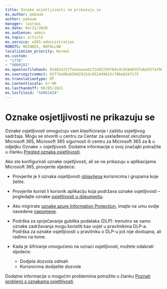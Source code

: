 ```yaml
---
title: Oznake osjetljivosti ne prikazuju se
ms.author: pebaum
author: pebaum
manager: laurawi
ms.date: 04/21/2020
ms.audience: admin
ms.topic: article
ms.service: o365-administration
ROBOTS: NOINDEX, NOFOLLOW
localization_priority: Normal
ms.custom:
- "1778"
- "9000181"
ms.openlocfilehash: 824824257fee4aaaab1f2dd32597b4cdc858d035fabd357af90cf054dd35c9c4
ms.sourcegitcommit: b5f7da89a650d2915dc652449623c78be6247175
ms.translationtype: MT
ms.contentlocale: hr-HR
ms.lasthandoff: 08/05/2021
ms.locfileid: "54061424"
---
```

# <a name="sensitivity-labels-not-appearing"></a>Oznake osjetljivosti ne prikazuju se

Oznake osjetljivosti omogućuju vam klasificiranje i zaštitu osjetljivog sadržaja. Mogu se stvoriti u centru za Centar za usklađenost okruženja Microsoft 365, Microsoft 365 sigurnosti ili centru za Microsoft 365 za & u odjeljku Oznake > osjetljivosti. Dodatne informacije o ovoj značajki potražite u članku [Pregled oznaka osjetljivosti](https://docs.microsoft.com/microsoft-365/compliance/sensitivity-labels).

Ako ste konfigurirali oznake osjetljivosti, ali se ne prikazuju u aplikacijama Microsoft 365, provjerite sljedeće:

- Provjerite je li oznaka osjetljivosti [objavljena](https://docs.microsoft.com/microsoft-365/compliance/sensitivity-labels#what-label-policies-can-do) korisnicima i grupama koje želite.

- Provjerite koristi li korisnik aplikaciju koja podržava oznake osjetljivosti – pogledajte oznake [osjetljivosti u dokumentu](https://support.office.com/article/apply-sensitivity-labels-to-your-documents-and-email-within-office-2f96e7cd-d5a4-403b-8bd7-4cc636bae0f9?#bkmk_whereavailable).

- Ako migrirate [oznake azure Information Protection](https://docs.microsoft.com/azure/information-protection/configure-policy-migrate-labels), imajte na umu ovdje navedene [napomene](https://docs.microsoft.com/azure/information-protection/configure-policy-migrate-labels#considerations-for-unified-labels).

- Podrška za sprječavanje gubitka podataka (DLP): trenutno se samo oznake zadržavanja mogu koristiti kao uvjet u pravilnikima DLP-a.  Podrška za oznake osjetljivosti u pravilniku o DLP-u još nije dostupna, ali radimo na tome.

- Kada je šifriranje omogućeno na oznaci osjetljivosti, možete odabrati sljedeće:
    - Dodjela dozvola odmah
    - Korisnicima dodijelite dozvole


Dodatne informacije o mogućim problemima potražite u članku [Poznati problemi s oznakama osjetljivosti](https://support.office.com/article/known-issues-with-sensitivity-labels-in-office-b169d687-2bbd-4e21-a440-7da1b2743edc).
